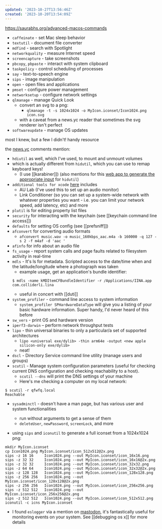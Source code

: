```yaml
---
updated: '2023-10-27T13:56:46Z'
created: '2023-10-20T13:54:09Z'
---
```

https://saurabhs.org/advanced-macos-commands

- `caffeinate` - set Mac sleep behavior
- `textutil` - document file converter
- `mdfind` - search with Spotlight
- `networkquality` - measure Internet speed
- `screencapture` - take screenshots
- `pbcopy`, `pbpaste` - interact with system clipboard
- `taskpolicy` - control scheduling of processes
- `say` - text-to-speech engine
- `sips` - image manipulation
- `open` - open files and applications
- `pmset` - configure power management
- `networksetup` - configure network settings
- `qlmanage` - manage Quick Look
	- convert an svg to a png:
		- `qlmanage -t -s 1024x1024 -o MyIcon.iconset/Icon1024.png icon.svg`
	- with a caveat from a news.yc reader that sometimes the svg renderer isn't perfect
- `softwareupdate` - manage OS updates

most I knew, but a few I didn't! handy resource

the [news.yc](https://news.ycombinator.com/item?id=36491704#36492924) comments mention:
- `hdiutil` as well, which I've used, to mount and unmount volumes
- which is actually different from `hidutil`, which you can use to remap keyboard keys! 
	- (I use [[karabiner]]) (also mentions for this [web app to generate the appropriate input](https://hidutil-generator.netlify.app/) for `hidutil`)
- `additional tools for xcode` [here](https://developer.apple.com/download/all/) includes
	- AU Lab (I've used this to set up an audio monitor) 
	- Link Conditioner (so you can set up a system-wide network with whatever properties you want - i.e. you can limit your network speed, add latency, etc) and more
- `plutil` is for editing property list files
- `security` for interacting with the keychain (see [[keychain command line access]])
- `defaults` for setting OS config (see [[prefsniff]])
- `afconvert` for converting audio formats
	- `afconvert music.wav -o music_160kbps_aac.m4a -b 160000 -q 127 -s 2 -f m4af -d 'aac '`
- `afinfo` for info about an audio file
- `fs_usage` -  report system calls and page faults related to filesystem activity in real-time
- `mdls` - It's ls for metadata. Scripted access to the date/time when and the latitude/longitude where a photograph was taken
	- example usage, get an application's bundle identifier:
	```
	$ mdls -name kMDItemCFBundleIdentifier -r /Applications/IINA.app
	com.colliderli.lina
	```
	- useful in concert with  [[duti]]
- `system_profiler` - command line access to system information
	- `system_profiler SPHardwareDataType` will give you a listing of your basic hardware information. Super handy, I'd never heard of this before
- `sw_vers` - print OS and hardware version
- `iperf3-darwin` – perform network throughput tests
- `lipo` - thin universal binaries to only a particular/a set of supported architectures
	- `lipo <universal exe/dylib> -thin arm64e -output <new apple silicon-only exe/dylib>`
	- neat!
- `dscl` - Directory Service command line utility (manage users and groups)
- `scutil` - Manage system configuration parameters (useful for checking current DNS configuration and checking reachability to a host).
	- `scutil --dns` will print the DNS settings of your machine
	- Here's me checking a computer on my local network:
```
$ scutil -r qfwfq.local
Reachable
```
- `sysadminctl` - doesn't have a man page, but has various user and system functionalities
	- run without arguments to get a sense of them
	- `deleteUser`, `newPassword`, `screenLock`, and more

- using `sips` and `iconutil` to generate a full iconset from a 1024x1024 png:
```
mkdir MyIcon.iconset
cp Icon1024.png MyIcon.iconset/icon_512x512@2x.png
sips -z 16 16     Icon1024.png --out MyIcon.iconset/icon_16x16.png
sips -z 32 32     Icon1024.png --out MyIcon.iconset/icon_16x16@2x.png
sips -z 32 32     Icon1024.png --out MyIcon.iconset/icon_32x32.png
sips -z 64 64     Icon1024.png --out MyIcon.iconset/icon_32x32@2x.png
sips -z 128 128   Icon1024.png --out MyIcon.iconset/icon_128x128.png
sips -z 256 256   Icon1024.png --out MyIcon.iconset/icon_128x128@2x.png
sips -z 256 256   Icon1024.png --out MyIcon.iconset/icon_256x256.png
sips -z 512 512   Icon1024.png --out MyIcon.iconset/icon_256x256@2x.png
sips -z 512 512   Icon1024.png --out MyIcon.iconset/icon_512x512.png
iconutil -c icns MyIcon.iconset
```

- I found `eslogger` via a mention on [mastodon](https://federated.saagarjha.com/objects/a6aac6ed-7a4c-4bfe-9436-24d1a2f5af1b), it's fantastically useful for monitoring events on your system. See [[debugging os x]] for more details